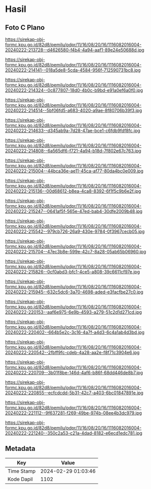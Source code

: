 # Hasil

## Foto C Plano

https://sirekap-obj-formc.kpu.go.id/82d8/pemilu/pdpr/11/16/08/20/16/1116082016004-20240222-213728--d4626580-f4b4-4a94-aaf1-89e24e50688d.jpg

https://sirekap-obj-formc.kpu.go.id/82d8/pemilu/pdpr/11/16/08/20/16/1116082016004-20240222-214141--018a5de8-5cda-4584-956f-712590731bc8.jpg

https://sirekap-obj-formc.kpu.go.id/82d8/pemilu/pdpr/11/16/08/20/16/1116082016004-20240222-214324--0c877807-18d0-4b0c-b9bd-e91a0ef6a0f0.jpg

https://sirekap-obj-formc.kpu.go.id/82d8/pemilu/pdpr/11/16/08/20/16/1116082016004-20240222-214514--5bf06fd5-a683-4020-a9ae-8f80706b39f3.jpg

https://sirekap-obj-formc.kpu.go.id/82d8/pemilu/pdpr/11/16/08/20/16/1116082016004-20240222-214633--d345ab9a-7d28-47ae-bce1-c6fdb9fdf8fc.jpg

https://sirekap-obj-formc.kpu.go.id/82d8/pemilu/pdpr/11/16/08/20/16/1116082016004-20240222-214808--6a565df6-f721-4a94-b18d-7f802e67c763.jpg

https://sirekap-obj-formc.kpu.go.id/82d8/pemilu/pdpr/11/16/08/20/16/1116082016004-20240222-215004--44bca36e-ae11-45ca-af77-80da4bc0e009.jpg

https://sirekap-obj-formc.kpu.go.id/82d8/pemilu/pdpr/11/16/08/20/16/1116082016004-20240222-215136--00d68612-b8ea-4ca8-8392-6f1f5c9b6e2f.jpg

https://sirekap-obj-formc.kpu.go.id/82d8/pemilu/pdpr/11/16/08/20/16/1116082016004-20240222-215247--0641af5f-565e-47ed-bab4-30dfe2009b48.jpg

https://sirekap-obj-formc.kpu.go.id/82d8/pemilu/pdpr/11/16/08/20/16/1116082016004-20240222-215542--979cb726-26a9-430e-9784-0f3967cecb05.jpg

https://sirekap-obj-formc.kpu.go.id/82d8/pemilu/pdpr/11/16/08/20/16/1116082016004-20240222-215704--47ec3b8e-599e-42c7-8a28-05ab65b06960.jpg

https://sirekap-obj-formc.kpu.go.id/82d8/pemilu/pdpr/11/16/08/20/16/1116082016004-20240222-215826--0cf0abd3-bfc1-4ce5-a808-39c6611cf97e.jpg

https://sirekap-obj-formc.kpu.go.id/82d8/pemilu/pdpr/11/16/08/20/16/1116082016004-20240222-215945--632c5dc6-3a70-4698-aded-e3facfbe27c0.jpg

https://sirekap-obj-formc.kpu.go.id/82d8/pemilu/pdpr/11/16/08/20/16/1116082016004-20240222-220153--aaf6e975-6e9b-4593-a279-51c2d1d271cd.jpg

https://sirekap-obj-formc.kpu.go.id/82d8/pemilu/pdpr/11/16/08/20/16/1116082016004-20240222-220402--664b5e2c-3c16-4a7f-a4d3-6c4a1ab4d3bd.jpg

https://sirekap-obj-formc.kpu.go.id/82d8/pemilu/pdpr/11/16/08/20/16/1116082016004-20240222-220542--2fbff9fc-cdeb-4a28-aa2e-f8f71c3904e6.jpg

https://sirekap-obj-formc.kpu.go.id/82d8/pemilu/pdpr/11/16/08/20/16/1116082016004-20240222-220709--3b01f8be-146d-4af6-b86f-68dd446de8b7.jpg

https://sirekap-obj-formc.kpu.go.id/82d8/pemilu/pdpr/11/16/08/20/16/1116082016004-20240222-220855--ecfcdcdd-5b31-42c7-a403-6bc01847891e.jpg

https://sirekap-obj-formc.kpu.go.id/82d8/pemilu/pdpr/11/16/08/20/16/1116082016004-20240222-221112--9f637281-f269-49be-974b-08ee4b3dc979.jpg

https://sirekap-obj-formc.kpu.go.id/82d8/pemilu/pdpr/11/16/08/20/16/1116082016004-20240222-221240--350c2a53-c21a-4dad-8182-e6ecd1edc781.jpg


## Metadata

| Key        | Value               |
| ---------- | ------------------- |
| Time Stamp | 2024-02-29 01:03:46 |
| Kode Dapil | 1102                |



